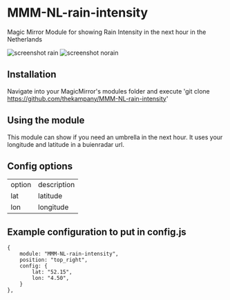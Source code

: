 # MMM-NL-rain-intensity

Magic Mirror Module for showing Rain Intensity in the next hour in the Netherlands

![screenshot rain](https://github.com/thekampany/MMM-NL-rain-intensity/screenshot-MMM-NL-rain-intensity-1.png)
![screenshot norain](https://github.com/thekampany/MMM-NL-rain-intensity/screenshot-MMM-NL-rain-intensity-2.png)

## Installation
Navigate into your MagicMirror's modules folder and execute 'git clone https://github.com/thekampany/MMM-NL-rain-intensity'

## Using the module
This module can show if you need an umbrella in the next hour. It uses your longitude and latitude in a buienradar url.

## Config options
<table>
<tr><td>option</td><td>description</td></tr>
<tr><td>lat</td><td>latitude</td></tr>
<tr><td>lon</td><td>longitude</td></tr>
</table>

## Example configuration to put in config.js
    {
		module: "MMM-NL-rain-intensity",
		position: "top_right",
		config: {
			lat: "52.15",
			lon: "4.50", 
	  	}
  	},

